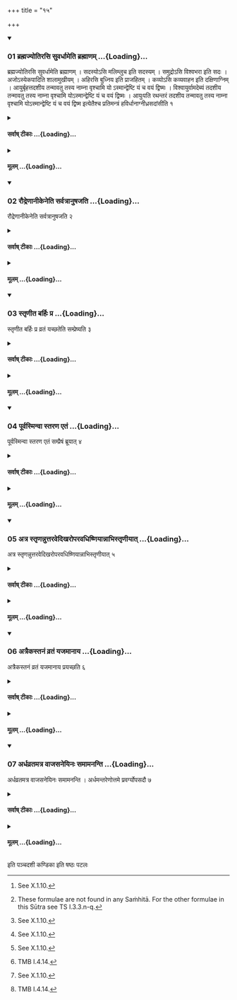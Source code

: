 +++
title = "१५"

+++

<div class="js_include" includetitle="true" newlevelforh1="3" unfilled url="/vedAH_yajuH/taittirIyam/sUtram/ApastambaH/shrautam/vishvAsa-prastutiH/11/15/01_brahmajyotirasi_suvardhAmeti_brahmANam.md">
<details open><summary><h3>01 ब्रह्मज्योतिरसि सुवर्धामेति ब्रह्माणम् ...{Loading}...</h3></summary>

ब्रह्मज्योतिरसि सुवर्धामेति ब्रह्माणम् । सदस्योऽसि मलिम्लुच इति सदस्यम् । समुद्रोऽसि विश्वभरा इति सदः । अजोऽस्येकपादिति शालामुखीयम् । अहिरसि बुध्निय इति प्राजहितम् । कव्योऽसि कव्यवाहन इति दक्षिणाग्निम् । आयुर्बृहत्तदशीय तन्मावतु तस्य नाम्ना वृश्चामि यो ऽस्मान्द्वेष्टि यं च वयं द्विष्मः । विश्वायुर्वामदेब्यं तदशीय तन्मावतु तस्य नाम्ना वृश्चामि योऽस्मान्द्वेष्टि यं च वयं द्विष्मः । आयुःपति रथन्तरं तदशीय तन्मावतु तस्य नाम्ना वृश्चामि योऽस्मान्द्वेष्टि यं च वयं द्विष्म इत्येतैश्च प्रतिमन्त्रं हविर्धानाग्नीध्रसदांसीति १
</details>
</div>
<div class="js_include collapsed" newlevelforh1="4" title="सर्वाष् टीकाः" unfilled url="/vedAH_yajuH/taittirIyam/sUtram/ApastambaH/shrautam/sarvASh_TIkAH/11/15/01_brahmajyotirasi_suvardhAmeti_brahmANam.md">
<details><summary><h4>सर्वाष् टीकाः ...{Loading}...</h4></summary>
<details><summary>थिते</summary>

1. (The Adhvaryu assigns) the (seat of the Brahman with brahmajyotirasi suvardhāmā, the (seat of the) Sadasya[^1] with sadasyo'si malimlucaḥ; the Sadas with samudro'si viśvabharāḥ, the Sālāmukhīya (i.e. the old Āhavanīya) with ajo'syekapād, the Prājahita (= "abandoned" fire i.e. the original Gārhapatya) with ahirasi budhniyaḥ; the Dakṣiṇa-fire with kavyo'si kavyavāhanaḥ, the Āhavanīya, the Agnīdhra (-shed) and the Sadas each with one of the following formulae[^3] respectively: ayur br̥hat tadaśīya, viśvāyur vāmadevyaṁ tadaśīya..., āyuḥpati rathantaraṁ tadaśīya...  

[^1]: See X.1.10.  

[^2]: TMB I.4.14.  

[^3]: These formulae are not found in any Saṁhitā. For the other formulae in this Sūtra see TS I.3.3.n-q.  
</details>
</details>
</div>
<div class="js_include collapsed" newlevelforh1="4" title="मूलम्" unfilled url="/vedAH_yajuH/taittirIyam/sUtram/ApastambaH/shrautam/mUlam/11/15/01_brahmajyotirasi_suvardhAmeti_brahmANam.md">
<details><summary><h4>मूलम् ...{Loading}...</h4></summary>

ब्रह्मज्योतिरसि सुवर्धामेति ब्रह्माणम् । सदस्योऽसि मलिम्लुच इति सदस्यम् । समुद्रोऽसि विश्वभरा इति सदः । अजोऽस्येकपादिति शालामुखीयम् । अहिरसि बुध्निय इति प्राजहितम् । कव्योऽसि कव्यवाहन इति दक्षिणाग्निम् । आयुर्बृहत्तदशीय तन्मावतु तस्य नाम्ना वृश्चामि यो ऽस्मान्द्वेष्टि यं च वयं द्विष्मः । विश्वायुर्वामदेब्यं तदशीय तन्मावतु तस्य नाम्ना वृश्चामि योऽस्मान्द्वेष्टि यं च वयं द्विष्मः । आयुःपति रथन्तरं तदशीय तन्मावतु तस्य नाम्ना वृश्चामि योऽस्मान्द्वेष्टि यं च वयं द्विष्म इत्येतैश्च प्रतिमन्त्रं हविर्धानाग्नीध्रसदांसीति १
</details>
</div>
<div class="js_include" includetitle="true" newlevelforh1="3" unfilled url="/vedAH_yajuH/taittirIyam/sUtram/ApastambaH/shrautam/vishvAsa-prastutiH/11/15/02_raudreNAnIkeneti_sarvatrAnuShajati.md">
<details open><summary><h3>02 रौद्रेणानीकेनेति सर्वत्रानुषजति ...{Loading}...</h3></summary>

रौद्रेणानीकेनेति सर्वत्रानुषजति २
</details>
</div>
<div class="js_include collapsed" newlevelforh1="4" title="सर्वाष् टीकाः" unfilled url="/vedAH_yajuH/taittirIyam/sUtram/ApastambaH/shrautam/sarvASh_TIkAH/11/15/02_raudreNAnIkeneti_sarvatrAnuShajati.md">
<details><summary><h4>सर्वाष् टीकाः ...{Loading}...</h4></summary>
<details><summary>थिते</summary>

2. To each formula he adds (the words) raudreṇānīkena...[^1]  

[^1]: T.S. I.3.3.r.  
</details>
</details>
</div>
<div class="js_include collapsed" newlevelforh1="4" title="मूलम्" unfilled url="/vedAH_yajuH/taittirIyam/sUtram/ApastambaH/shrautam/mUlam/11/15/02_raudreNAnIkeneti_sarvatrAnuShajati.md">
<details><summary><h4>मूलम् ...{Loading}...</h4></summary>

रौद्रेणानीकेनेति सर्वत्रानुषजति २
</details>
</div>
<div class="js_include" includetitle="true" newlevelforh1="3" unfilled url="/vedAH_yajuH/taittirIyam/sUtram/ApastambaH/shrautam/vishvAsa-prastutiH/11/15/03_stRNIta_barhiH_pra.md">
<details open><summary><h3>03 स्तृणीत बर्हिः प्र ...{Loading}...</h3></summary>

स्तृणीत बर्हिः प्र व्रतं यच्छतेति सम्प्रेष्यति ३
</details>
</div>
<div class="js_include collapsed" newlevelforh1="4" title="सर्वाष् टीकाः" unfilled url="/vedAH_yajuH/taittirIyam/sUtram/ApastambaH/shrautam/sarvASh_TIkAH/11/15/03_stRNIta_barhiH_pra.md">
<details><summary><h4>सर्वाष् टीकाः ...{Loading}...</h4></summary>
<details><summary>थिते</summary>

3. He orders, "Do you scatter the grass, do you give (to the sacrificer) the fast (-milk)." 
</details>
</details>
</div>
<div class="js_include collapsed" newlevelforh1="4" title="मूलम्" unfilled url="/vedAH_yajuH/taittirIyam/sUtram/ApastambaH/shrautam/mUlam/11/15/03_stRNIta_barhiH_pra.md">
<details><summary><h4>मूलम् ...{Loading}...</h4></summary>

स्तृणीत बर्हिः प्र व्रतं यच्छतेति सम्प्रेष्यति ३
</details>
</div>
<div class="js_include" includetitle="true" newlevelforh1="3" unfilled url="/vedAH_yajuH/taittirIyam/sUtram/ApastambaH/shrautam/vishvAsa-prastutiH/11/15/04_pUrvasminvA_staraNa_etaM.md">
<details open><summary><h3>04 पूर्वस्मिन्वा स्तरण एतं ...{Loading}...</h3></summary>

पूर्वस्मिन्वा स्तरण एतं सम्प्रैषं ब्रूयात् ४
</details>
</div>
<div class="js_include collapsed" newlevelforh1="4" title="सर्वाष् टीकाः" unfilled url="/vedAH_yajuH/taittirIyam/sUtram/ApastambaH/shrautam/sarvASh_TIkAH/11/15/04_pUrvasminvA_staraNa_etaM.md">
<details><summary><h4>सर्वाष् टीकाः ...{Loading}...</h4></summary>
<details><summary>थिते</summary>

4. Or he may utter this order at the time of the earlier[^1] scattering (of the sacred grass).  

[^1]: See XI.6.3.  
</details>
</details>
</div>
<div class="js_include collapsed" newlevelforh1="4" title="मूलम्" unfilled url="/vedAH_yajuH/taittirIyam/sUtram/ApastambaH/shrautam/mUlam/11/15/04_pUrvasminvA_staraNa_etaM.md">
<details><summary><h4>मूलम् ...{Loading}...</h4></summary>

पूर्वस्मिन्वा स्तरण एतं सम्प्रैषं ब्रूयात् ४
</details>
</div>
<div class="js_include" includetitle="true" newlevelforh1="3" unfilled url="/vedAH_yajuH/taittirIyam/sUtram/ApastambaH/shrautam/vishvAsa-prastutiH/11/15/05_atra_stRNannuttaravedikharoparavadhiShNiyAnnAbhistRNIyAt.md">
<details open><summary><h3>05 अत्र स्तृणन्नुत्तरवेदिखरोपरवधिष्णियान्नाभिस्तृणीयात् ...{Loading}...</h3></summary>

अत्र स्तृणन्नुत्तरवेदिखरोपरवधिष्णियान्नाभिस्तृणीयात् ५
</details>
</div>
<div class="js_include collapsed" newlevelforh1="4" title="सर्वाष् टीकाः" unfilled url="/vedAH_yajuH/taittirIyam/sUtram/ApastambaH/shrautam/sarvASh_TIkAH/11/15/05_atra_stRNannuttaravedikharoparavadhiShNiyAnnAbhistRNIyAt.md">
<details><summary><h4>सर्वाष् टीकाः ...{Loading}...</h4></summary>
<details><summary>थिते</summary>

5. While scattering the sacred grass, at this stage he should not scatter it upon the Uttaravedi, the Khara, the Uparavas and Dhiṣṇyas.  
</details>
</details>
</div>
<div class="js_include collapsed" newlevelforh1="4" title="मूलम्" unfilled url="/vedAH_yajuH/taittirIyam/sUtram/ApastambaH/shrautam/mUlam/11/15/05_atra_stRNannuttaravedikharoparavadhiShNiyAnnAbhistRNIyAt.md">
<details><summary><h4>मूलम् ...{Loading}...</h4></summary>

अत्र स्तृणन्नुत्तरवेदिखरोपरवधिष्णियान्नाभिस्तृणीयात् ५
</details>
</div>
<div class="js_include" includetitle="true" newlevelforh1="3" unfilled url="/vedAH_yajuH/taittirIyam/sUtram/ApastambaH/shrautam/vishvAsa-prastutiH/11/15/06_atraikastanaM_vrataM_yajamAnAya.md">
<details open><summary><h3>06 अत्रैकस्तनं व्रतं यजमानाय ...{Loading}...</h3></summary>

अत्रैकस्तनं व्रतं यजमानाय प्रयच्छति ६
</details>
</div>
<div class="js_include collapsed" newlevelforh1="4" title="सर्वाष् टीकाः" unfilled url="/vedAH_yajuH/taittirIyam/sUtram/ApastambaH/shrautam/sarvASh_TIkAH/11/15/06_atraikastanaM_vrataM_yajamAnAya.md">
<details><summary><h4>सर्वाष् टीकाः ...{Loading}...</h4></summary>
<details><summary>थिते</summary>

6. At this time he gives to the sacrificer the fast(-milk),[^1] obtained from one teat.[^2]  

[^1]: See XI.4.10.  

[^2]: For the ritual to be done in this connection see X.16.16-17.13.  
</details>
</details>
</div>
<div class="js_include collapsed" newlevelforh1="4" title="मूलम्" unfilled url="/vedAH_yajuH/taittirIyam/sUtram/ApastambaH/shrautam/mUlam/11/15/06_atraikastanaM_vrataM_yajamAnAya.md">
<details><summary><h4>मूलम् ...{Loading}...</h4></summary>

अत्रैकस्तनं व्रतं यजमानाय प्रयच्छति ६
</details>
</div>
<div class="js_include" includetitle="true" newlevelforh1="3" unfilled url="/vedAH_yajuH/taittirIyam/sUtram/ApastambaH/shrautam/vishvAsa-prastutiH/11/15/07_ardhavratamatra_vAjasaneyinaH_samAmananti.md">
<details open><summary><h3>07 अर्धव्रतमत्र वाजसनेयिनः समामनन्ति ...{Loading}...</h3></summary>

अर्धव्रतमत्र वाजसनेयिनः समामनन्ति । अर्धमन्तरेणोत्तमे प्रवर्ग्योपसदौ ७
</details>
</div>
<div class="js_include collapsed" newlevelforh1="4" title="सर्वाष् टीकाः" unfilled url="/vedAH_yajuH/taittirIyam/sUtram/ApastambaH/shrautam/sarvASh_TIkAH/11/15/07_ardhavratamatra_vAjasaneyinaH_samAmananti.md">
<details><summary><h4>सर्वाष् टीकाः ...{Loading}...</h4></summary>
<details><summary>थिते</summary>

7. According to the opinion of Vājasaneyins, at this time, half of the fast (-milk) (obtained from one teat is to be given),[^1] the other half is to be given at the time between the last Pravargya and the last Upasad.[^2]   

[^1]: Cf. ŚB III.6.3.4.  

[^2]: This point has not been directly mentioned in ŚB but seems to be implied.  
</details>
</details>
</div>
<div class="js_include collapsed" newlevelforh1="4" title="मूलम्" unfilled url="/vedAH_yajuH/taittirIyam/sUtram/ApastambaH/shrautam/mUlam/11/15/07_ardhavratamatra_vAjasaneyinaH_samAmananti.md">
<details><summary><h4>मूलम् ...{Loading}...</h4></summary>

अर्धव्रतमत्र वाजसनेयिनः समामनन्ति । अर्धमन्तरेणोत्तमे प्रवर्ग्योपसदौ ७
</details>
</div>

  
इति पञ्चदशी कण्डिका 
इति षष्ठः पटलः
